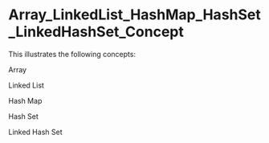 # Array_LinkedList_HashMap_HashSet_LinkedHashSet_Concept
This illustrates the following concepts:

Array

Linked List

Hash Map

Hash Set

Linked Hash Set

